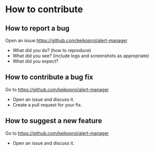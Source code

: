 # How to contribute

## How to report a bug
Open an issue https://github.com/keikoproj/alert-manager
* What did you do? (how to reproduce)
* What did you see? (include logs and screenshots as appropriate)
* What did you expect?

## How to contribute a bug fix
Go to https://github.com/keikoproj/alert-manager
* Open an issue and discuss it.
* Create a pull request for your fix.

## How to suggest a new feature
Go to https://github.com/keikoproj/alert-manager
* Open an issue and discuss it.

